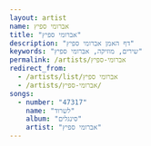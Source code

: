 ```yaml
---
layout: artist
name: אברומי ספיץ
title: "אברומי ספיץ"
description: "דף האמן אברומי ספיץ"
keywords: "שירים, מוזיקה, אברומי ספיץ"
permalink: /artists/אברומי-ספיץ
redirect_from:
  - /artists/list/אברומי ספיץ
  - /artists/אברומי-ספיץ/
songs:
  - number: "47317"
    name: "לשרוד"
    album: "סינגלים"
    artist: "אברומי ספיץ"
---
```

